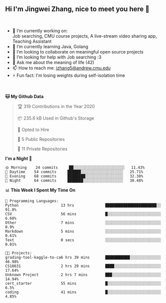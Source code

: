 Hi I'm Jingwei Zhang, nice to meet you here 👋
---
<br>


- 🔭 I’m currently working on: <br>
    Job searching, CMU course projects, A live-stream video sharing app, Teaching Assistant
- 🌱 I’m currently learning Java, Golang
- 👯 I’m looking to collaborate on meaningful open source projects
- 🤔 I’m looking for help with Job searching :3
- 💬 Ask me about the meaning of life (42)
- 📫 How to reach me: jzhang5@andrew.cmu.edu
- ⚡ Fun fact: I'm losing weights during self-isolation time
<br>


<!--START_SECTION:waka-->
**🐱 My Github Data** 

> 🏆 319 Contributions in the Year 2020
 > 
> 📦 235.6 kB Used in Github's Storage 
 > 
> 💼 Opted to Hire
 > 
> 📜 5 Public Repositories
 > 
> 🔑 11 Private Repositories 

**I'm a Night 🦉** 

```text
🌞 Morning    24 commits     ██░░░░░░░░░░░░░░░░░░░░░░░   11.43% 
🌆 Daytime    54 commits     ██████░░░░░░░░░░░░░░░░░░░   25.71% 
🌃 Evening    68 commits     ████████░░░░░░░░░░░░░░░░░   32.38% 
🌙 Night      64 commits     ███████░░░░░░░░░░░░░░░░░░   30.48%

```


📊 **This Week I Spent My Time On** 

```text
💬 Programming Languages: 
Python                   13 hrs              ███████████████████████░░   91.8% 
CSV                      56 mins             █░░░░░░░░░░░░░░░░░░░░░░░░   6.68% 
Other                    7 mins              ░░░░░░░░░░░░░░░░░░░░░░░░░   0.9% 
Markdown                 5 mins              ░░░░░░░░░░░░░░░░░░░░░░░░░   0.61% 
Text                     0 secs              ░░░░░░░░░░░░░░░░░░░░░░░░░   0.01%

🐱‍💻 Projects: 
grading-tool-kaggle-to-ca6 hrs 39 mins       ███████████░░░░░░░░░░░░░░   46.98% 
CS18631                  2 hrs 29 mins       ████░░░░░░░░░░░░░░░░░░░░░   17.64% 
Unknown Project          2 hrs 7 mins        ███░░░░░░░░░░░░░░░░░░░░░░   14.94% 
cert_starter             55 mins             █░░░░░░░░░░░░░░░░░░░░░░░░   6.5% 
coding                   41 mins             █░░░░░░░░░░░░░░░░░░░░░░░░   4.85%

```


<!--END_SECTION:waka-->

